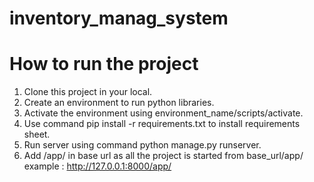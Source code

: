 # inventory_manag_system

# How to run the project
1. Clone this project in your local.
2. Create an environment to run python libraries.
3. Activate the environment using environment_name/scripts/activate.
4. Use command pip install -r requirements.txt to install requirements sheet.
5. Run server using command python manage.py runserver.
6. Add /app/ in base url as all the project is started from base_url/app/
   example : http://127.0.0.1:8000/app/
